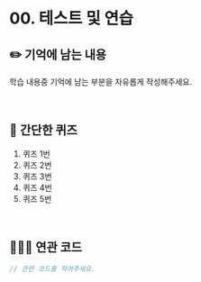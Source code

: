 # 00. 테스트 및 연습

## ✏️ 기억에 남는 내용
학습 내용중 기억에 남는 부분을 자유롭게 작성해주세요.

<br />

## 📝 간단한 퀴즈

1. 퀴즈 1번
2. 퀴즈 2번
3. 퀴즈 3번
4. 퀴즈 4번
5. 퀴즈 5번

<br />

## 🧑🏻‍💻 연관 코드
```javascript
// 관련 코드를 적어주세요.
```